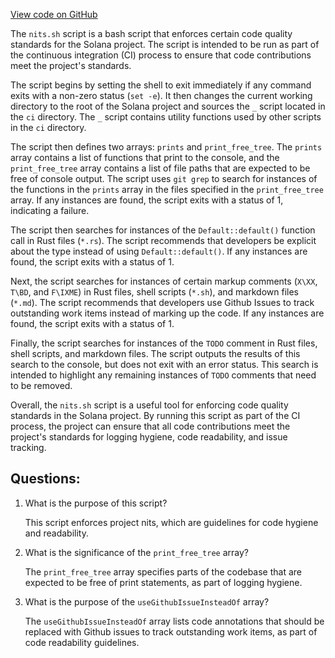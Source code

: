 [View code on GitHub](https://github.com/solana-labs/solana/blob/master/ci/nits.sh)

The `nits.sh` script is a bash script that enforces certain code quality standards for the Solana project. The script is intended to be run as part of the continuous integration (CI) process to ensure that code contributions meet the project's standards. 

The script begins by setting the shell to exit immediately if any command exits with a non-zero status (`set -e`). It then changes the current working directory to the root of the Solana project and sources the `_` script located in the `ci` directory. The `_` script contains utility functions used by other scripts in the `ci` directory.

The script then defines two arrays: `prints` and `print_free_tree`. The `prints` array contains a list of functions that print to the console, and the `print_free_tree` array contains a list of file paths that are expected to be free of console output. The script uses `git grep` to search for instances of the functions in the `prints` array in the files specified in the `print_free_tree` array. If any instances are found, the script exits with a status of 1, indicating a failure.

The script then searches for instances of the `Default::default()` function call in Rust files (`*.rs`). The script recommends that developers be explicit about the type instead of using `Default::default()`. If any instances are found, the script exits with a status of 1.

Next, the script searches for instances of certain markup comments (`X\XX`, `T\BD`, and `F\IXME`) in Rust files, shell scripts (`*.sh`), and markdown files (`*.md`). The script recommends that developers use Github Issues to track outstanding work items instead of marking up the code. If any instances are found, the script exits with a status of 1.

Finally, the script searches for instances of the `TODO` comment in Rust files, shell scripts, and markdown files. The script outputs the results of this search to the console, but does not exit with an error status. This search is intended to highlight any remaining instances of `TODO` comments that need to be removed.

Overall, the `nits.sh` script is a useful tool for enforcing code quality standards in the Solana project. By running this script as part of the CI process, the project can ensure that all code contributions meet the project's standards for logging hygiene, code readability, and issue tracking.
## Questions: 
 1. What is the purpose of this script?
    
    This script enforces project nits, which are guidelines for code hygiene and readability.

2. What is the significance of the `print_free_tree` array?
    
    The `print_free_tree` array specifies parts of the codebase that are expected to be free of print statements, as part of logging hygiene.

3. What is the purpose of the `useGithubIssueInsteadOf` array?
    
    The `useGithubIssueInsteadOf` array lists code annotations that should be replaced with Github issues to track outstanding work items, as part of code readability guidelines.